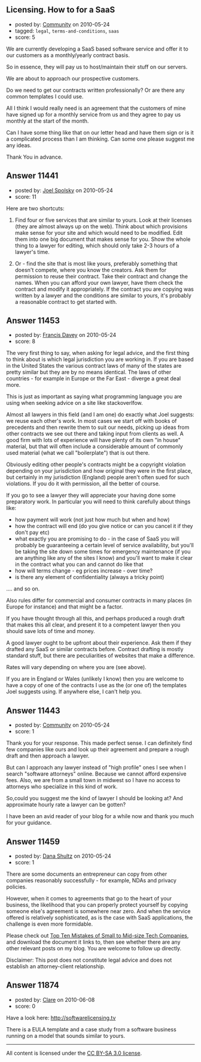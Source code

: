 ## Licensing. How to for a SaaS

- posted by: [Community](https://stackexchange.com/users/-1/-1-community) on 2010-05-24
- tagged: `legal`, `terms-and-conditions`, `saas`
- score: 5

We are currently developing a SaaS based software service and offer it to our customers as a monthly/yearly contract basis.

So in essence, they will pay us to host/maintain their stuff on our servers.

We are about to approach our prospective customers.

Do we need to get our contracts written professionally? Or are there any common templates I could use.

All I think I would really need is an agreement that the customers of mine have signed up for a monthly service from us and they agree to pay us monthly at the start of the month.

Can I have some thing like that on our letter head and have them sign or is it a complicated process than I am thinking. Can some one please suggest me any ideas.

Thank You in advance.


## Answer 11441

- posted by: [Joel Spolsky](https://stackexchange.com/users/-1/4335-joel-spolsky) on 2010-05-24
- score: 11

Here are two shortcuts:

1. Find four or five services that are similar to yours. Look at their licenses (they are almost always up on the web). Think about which provisions make sense for your site and which would need to be modified. Edit them into one big document that makes sense for you. Show the whole thing to a lawyer for editing, which should only take 2-3 hours of a lawyer's time.

2. Or - find the site that is most like yours, preferably something that doesn't compete, where you know the creators. Ask them for permission to reuse their contract. Take their contract and change the names. When you can afford your own lawyer, have them check the contract and modify it appropriately. If the contract you are copying was written by a lawyer and the conditions are similar to yours, it's probably a reasonable contract to get started with.


## Answer 11453

- posted by: [Francis Davey](https://stackexchange.com/users/-1/3499-francis-davey) on 2010-05-24
- score: 8

The very first thing to say, when asking for legal advice, and the first thing to think about is which legal jurisdiction you are working in. If you are based in the United States the various contract laws of many of the states are pretty similar but they are by no means identical. The laws of other countries - for example in Europe or the Far East - diverge a great deal more.

This is just as important as saying what programming language you are using when seeking advice on a site like stackoverlfow.

Almost all lawyers in this field (and I am one) do exactly what Joel suggests: we reuse each other's work. In most cases we start off with books of precedents and then rewrite them to suit our needs, picking up ideas from other contracts we see out there and taking input from clients as well. A good firm with lots of experience will have plenty of its own "in house" material, but that will often include a considerable amount of commonly used material (what we call "boilerplate") that is out there. 

Obviously editing other people's contracts might be a copyright violation depending on your jurisdiction and how original they were in the first place, but certainly in my jurisdiction (England) people aren't often sued for such violations. If you do it with permission, all the better of course.

If you go to see a lawyer they will appreciate your having done some preparatory work. In particular you will need to think carefully about things like:

* how payment will work (not just how much but when and how)
* how the contract will end (do you give notice or can you cancel it if they don't pay etc)
* what exactly you are promising to do - in the case of SaaS you will probably be guaranteeing a certain level of service availability, but you'll be taking the site down some times for emergency maintenance (if you are anything like any of the sites I know) and you'll want to make it clear in the contract what you can and cannot do like that
* how will terms change - eg prices increase - over time?
* is there any element of confidentiality (always a tricky point)

.... and so on.

Also rules differ for commercial and consumer contracts in many places (in Europe for instance) and that might be a factor.

If you have thought through all this, and perhaps produced a rough draft that makes this all clear, and present it to a competent lawyer then you should save lots of time and money.

A good lawyer ought to be upfront about their experience. Ask them if they drafted any SaaS or similar contracts before. Contract drafting is mostly standard stuff, but there are peculiarities of websites that make a difference.

Rates will vary depending on where you are (see above).

If you are in England or Wales (unlikely I know) then you are welcome to have a copy of one of the contracts I use as the (or one of) the templates Joel suggests using. If anywhere else, I can't help you.




## Answer 11443

- posted by: [Community](https://stackexchange.com/users/-1/-1-community) on 2010-05-24
- score: 1

Thank you for your response. This made perfect sense. I can definitely find few companies like ours and look up their agreement and prepare a rough draft and then approach a lawyer.

But can I approach any lawyer instead of "high profile" ones I see when I search "software attorneys" online. Because we cannot afford expensive fees. Also, we are from a small town in midwest so I have no access to attorneys who specialize in this kind of work.

So,could you suggest me the kind of lawyer I should be looking at? And approximate hourly rate a lawyer can be gotten? 

I have been an avid reader of your blog for a while now and thank you much for your guidance.




## Answer 11459

- posted by: [Dana Shultz](https://stackexchange.com/users/-1/1841-dana-shultz) on 2010-05-24
- score: 1

<p>There are some documents an entrepreneur can copy from other companies reasonably successfully - for example, NDAs and privacy policies.</p>

<p>However, when it comes to agreements that go to the heart of your business, the likelihood that you can properly protect yourself by copying someone else's agreement is somewhere near zero. And when the service offered is relatively sophisticated, as is the case with SaaS applications, the challenge is even more formidable.</p>

<p>Please check out <a href="http://danashultz.com/blog/2009/05/15/top-ten-ip-mistakes-of-small-tech-companies/" rel="nofollow">Top Ten Mistakes of Small to Mid-size Tech Companies</a>, and download the document it links to, then see whether there are any other relevant posts on my blog. You are welcome to follow up directly.</p>

<p>Disclaimer: This post does not constitute legal advice and does not establish an attorney-client relationship.</p>



## Answer 11874

- posted by: [Clare](https://stackexchange.com/users/-1/3610-clare) on 2010-06-08
- score: 0

Have a look here: http://softwarelicensing.tv

There is a EULA template and a case study from a software business running on a model that sounds similar to yours.



---

All content is licensed under the [CC BY-SA 3.0 license](https://creativecommons.org/licenses/by-sa/3.0/).
